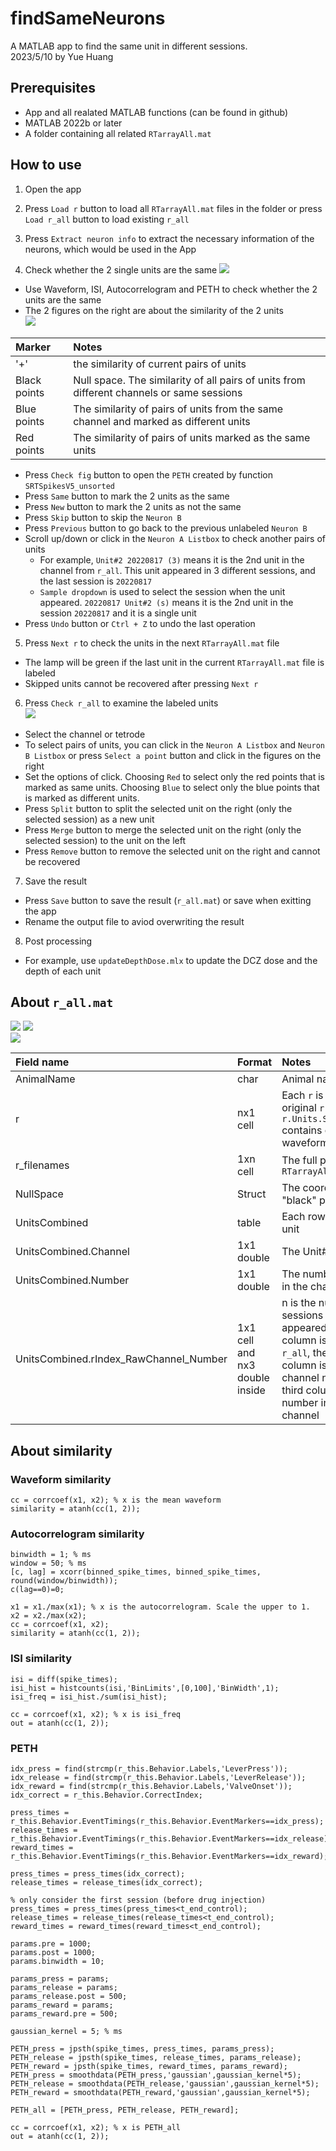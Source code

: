# findSameNeurons
A MATLAB app to find the same unit in different sessions.  
2023/5/10 by Yue Huang

## Prerequisites
- App and all realated MATLAB functions (can be found in github)
- MATLAB 2022b or later
- A folder containing all related `RTarrayAll.mat`

## How to use
1. Open the app

2. Press `Load r` button to load all `RTarrayAll.mat` files in the folder or press `Load r_all` button to load existing `r_all`

3. Press `Extract neuron info` to extract the necessary information of the neurons, which would be used in the App

4. Check whether the 2 single units are the same
![](doc/2.png)
- Use Waveform, ISI, Autocorrelogram and PETH to check whether the 2 units are the same
- The 2 figures on the right are about the similarity of the 2 units  
![](doc/1.png)   

| Marker | Notes |  
| :------------- | :------------ |  
|'+'| the similarity of current pairs of units|  
|Black points|Null space. The similarity of all pairs of units from different channels or same sessions|  
|Blue points|The similarity of pairs of units from the same channel and marked as different units|  
|Red points|The similarity of pairs of units marked as the same units|  
- Press `Check fig` button to open the `PETH` created by function `SRTSpikesV5_unsorted`
- Press `Same` button to mark the 2 units as the same
- Press `New` button to mark the 2 units as not the same
- Press `Skip` button to skip the `Neuron B`
- Press `Previous` button to go back to the previous unlabeled `Neuron B`
- Scroll up/down or click in the `Neuron A Listbox` to check another pairs of units
    - For example, `Unit#2 20220817 (3)` means it is the 2nd unit in the channel from `r_all`. This unit appeared in 3 different sessions, and the last session is `20220817`
    - `Sample dropdown` is used to select the session when the unit appeared. `20220817 Unit#2 (s)` means it is the 2nd unit in the session `20220817` and it is a single unit
- Press `Undo` button or `Ctrl + Z` to undo the last operation

5. Press `Next r` to check the units in the next `RTarrayAll.mat` file
- The lamp will be green if the last unit in the current `RTarrayAll.mat` file is labeled
- Skipped units cannot be recovered after pressing `Next r`

6. Press `Check r_all` to examine the labeled units  
![](doc/3.png)
- Select the channel or tetrode
- To select pairs of units, you can click in the `Neuron A Listbox` and `Neuron B Listbox` or press `Select a point` button and click in the figures on the right
- Set the options of click. Choosing `Red` to select only the red points that is marked as same units. Choosing `Blue` to select only the blue points that is marked as different units.
- Press `Split` button to split the selected unit on the right (only the selected session) as a new unit
- Press `Merge` button to merge the selected unit on the right (only the selected session) to the unit on the left
- Press `Remove` button to remove the selected unit on the right and cannot be recovered

7. Save the result
- Press `Save` button to save the result (`r_all.mat`) or save when exitting the app
- Rename the output file to aviod overwriting the result

8. Post processing
- For example, use `updateDepthDose.mlx` to update the DCZ dose and the depth of each unit

## About `r_all.mat`
![](doc/4.png) 
![](doc/6.png)  
![](doc/5.png)

  
| Field name | Format | Notes |  
| :------------- | :------------ | :------------ | 
|AnimalName|char|Animal name|  
|r|nx1 cell|Each `r` is same as original `r` except `r.Units.SpikeTimes.wave` contains only the mean waveform|  
|r_filenames|1xn cell|The full path of `RTarrayAll.mat`|  
|NullSpace|Struct|The coordinates of each "black" point|
|UnitsCombined|table|Each row is an unique unit|
|UnitsCombined.Channel|1x1 double|The Unit# or Tetrode#|
|UnitsCombined.Number|1x1 double|The number of the unit in the channel|
|UnitsCombined.rIndex_RawChannel_Number|1x1 cell and nx3 double inside|n is the number of sessions that the unit appeared. The first column is the index of `r_all`, the second column is the raw channel number and the third column is the unit number in the raw channel|

## About similarity

### Waveform similarity
```
cc = corrcoef(x1, x2); % x is the mean waveform
similarity = atanh(cc(1, 2));
```

### Autocorrelogram similarity
```
binwidth = 1; % ms
window = 50; % ms
[c, lag] = xcorr(binned_spike_times, binned_spike_times, round(window/binwidth));
c(lag==0)=0;
```
```
x1 = x1./max(x1); % x is the autocorrelogram. Scale the upper to 1.
x2 = x2./max(x2);
cc = corrcoef(x1, x2);
similarity = atanh(cc(1, 2));
```
### ISI similarity
```
isi = diff(spike_times);
isi_hist = histcounts(isi,'BinLimits',[0,100],'BinWidth',1);
isi_freq = isi_hist./sum(isi_hist);
```
```
cc = corrcoef(x1, x2); % x is isi_freq
out = atanh(cc(1, 2));   
```

### PETH
```
idx_press = find(strcmp(r_this.Behavior.Labels,'LeverPress'));
idx_release = find(strcmp(r_this.Behavior.Labels,'LeverRelease'));
idx_reward = find(strcmp(r_this.Behavior.Labels,'ValveOnset'));
idx_correct = r_this.Behavior.CorrectIndex;

press_times = r_this.Behavior.EventTimings(r_this.Behavior.EventMarkers==idx_press);
release_times = r_this.Behavior.EventTimings(r_this.Behavior.EventMarkers==idx_release);
reward_times = r_this.Behavior.EventTimings(r_this.Behavior.EventMarkers==idx_reward);

press_times = press_times(idx_correct);
release_times = release_times(idx_correct);

% only consider the first session (before drug injection)
press_times = press_times(press_times<t_end_control);
release_times = release_times(release_times<t_end_control);
reward_times = reward_times(reward_times<t_end_control);

params.pre = 1000;
params.post = 1000;
params.binwidth = 10;

params_press = params;
params_release = params;
params_release.post = 500;
params_reward = params;
params_reward.pre = 500;

gaussian_kernel = 5; % ms

PETH_press = jpsth(spike_times, press_times, params_press);
PETH_release = jpsth(spike_times, release_times, params_release);
PETH_reward = jpsth(spike_times, reward_times, params_reward);
PETH_press = smoothdata(PETH_press,'gaussian',gaussian_kernel*5);
PETH_release = smoothdata(PETH_release,'gaussian',gaussian_kernel*5);
PETH_reward = smoothdata(PETH_reward,'gaussian',gaussian_kernel*5);

PETH_all = [PETH_press, PETH_release, PETH_reward];
```

```
cc = corrcoef(x1, x2); % x is PETH_all
out = atanh(cc(1, 2));   
```





